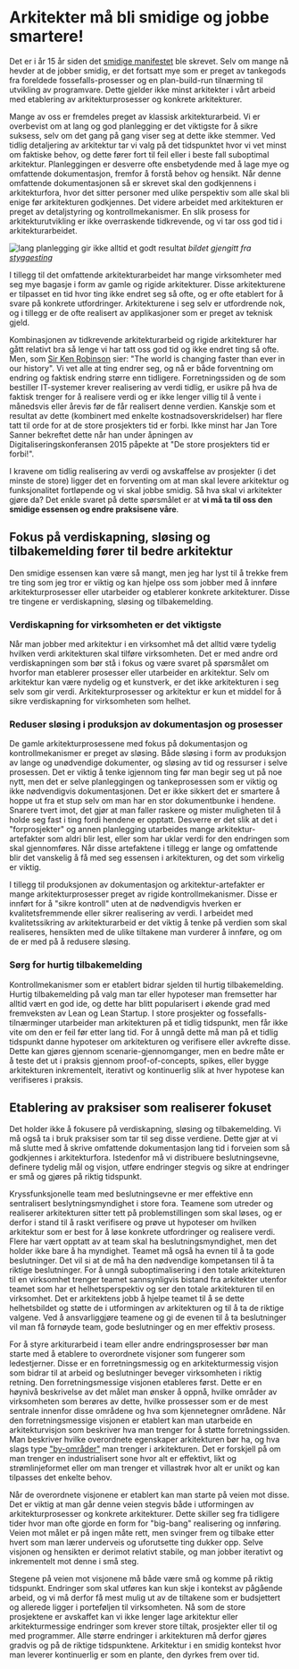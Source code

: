 # Arkitekter må bli smidige og jobbe smartere!
Det er i år 15 år siden det [smidige manifestet](http://www.agilemanifesto.org/iso/no/) ble skrevet. Selv om mange nå hevder at de jobber smidig, er det fortsatt mye som er preget av tankegods fra foreldede fossefalls-prosesser og en plan-build-run tilnærming til utvikling av programvare. Dette gjelder ikke minst arkitekter i vårt arbeid med etablering av arkitekturprosesser og konkrete arkitekturer.

Mange av oss er fremdeles preget av klassisk arkitekturarbeid. Vi er overbevist om at lang og god planlegging er det viktigste for å sikre suksess, selv om det gang på gang viser seg at dette ikke stemmer. Ved tidlig detaljering av arkitektur tar vi valg på det tidspunktet hvor vi vet minst om faktiske behov, og dette fører fort til feil eller i beste fall suboptimal arkitektur. Planleggingen er desverre ofte ensbetydende med å lage mye og omfattende dokumentasjon, fremfor å forstå behov og hensikt. Når denne omfattende dokumentasjonen så er skrevet skal den godkjennens i arkitekturfora, hvor det sitter personer med ulike perspektiv som alle skal bli enige før arkitekturen godkjennes. Det videre arbeidet med arkitekturen er preget av detaljstyring og kontrollmekanismer. En slik prosess for arkitekturutvikling er ikke overraskende tidkrevende, og vi tar oss god tid i arkitekturarbeidet.

![lang planlegging gir ikke alltid et godt resultat](https://github.com/hartmann/writings/blob/master/bilder/god_planlegging.png) *bildet gjengitt fra [styggesting](http://styggesting.no)*

I tillegg til det omfattende arkitekturarbeidet har mange virksomheter med seg mye bagasje i form av gamle og rigide arkitekturer. Disse arkitekturene er tilpasset en tid hvor ting ikke endret seg så ofte, og er ofte etablert for å svare på konkrete utfordringer. Arkitekturene i seg selv er utfordrende nok, og i tillegg er de ofte realisert av applikasjoner som er preget av teknisk gjeld.

Kombinasjonen av tidkrevende arkitekturarbeid og rigide arkitekturer har gått relativt bra så lenge vi har tatt oss god tid og ikke endret ting så ofte. Men, som [Sir Ken Robinson](http://amzn.com/0143116738) sier: "The world is changing faster than ever in our history". Vi vet alle at ting endrer seg, og nå er både forventning om endring og faktisk endring større enn tidligere. Forretningssiden og de som bestiller IT-systemer krever realisering av verdi tidlig, er usikre på hva de faktisk trenger for å realisere verdi og er ikke lenger villig til å vente i månedsvis eller årevis før de får realisert denne verdien. Kanskje som et resultat av dette (kombinert med enkelte kostnadsoverskridelser) har flere tatt til orde for at de store prosjekters tid er forbi. Ikke minst har Jan Tore Sanner bekreftet dette når han under åpningen av Digitaliseringskonferansen 2015 påpekte at "De store prosjekters tid er forbi!".

I kravene om tidlig realisering av verdi og avskaffelse av prosjekter (i det minste de store) ligger det en forventing om at man skal levere arkitektur og funksjonalitet fortløpende og vi skal jobbe smidig. Så hva skal vi arkitekter gjøre da? Det enkle svaret på dette spørsmålet er at **vi må ta til oss den smidige essensen og endre praksisene våre**.

## Fokus på verdiskapning, sløsing og tilbakemelding fører til bedre arkitektur
Den smidige essensen kan være så mangt, men jeg har lyst til å trekke frem tre ting som jeg tror er viktig og kan hjelpe oss som jobber med å innføre arkitekturprosesser eller utarbeider og etablerer konkrete arkitekturer. Disse tre tingene er verdiskapning, sløsing og tilbakemelding.

### Verdiskapning for virksomheten er det viktigste
Når man jobber med arkitektur i en virksomhet må det alltid være tydelig hvilken verdi arkitekturen skal tilføre virksomheten. Det er med andre ord verdiskapningen som bør stå i fokus og være svaret på spørsmålet om hvorfor man etablerer prosesser eller utarbeider en arkitektur. Selv om arkitektur kan være nydelig og et kunstverk, er det ikke arkitekturen i seg selv som gir verdi. Arkitekturprosesser og arkitektur er kun et middel for å sikre verdiskapning for virksomheten som helhet.

### Reduser sløsing i produksjon av dokumentasjon og prosesser
De gamle arkitekturprosessene med fokus på dokumentasjon og kontrollmekanismer er preget av sløsing. Både sløsing i form av produksjon av lange og unødvendige dokumenter, og sløsing av tid og ressurser i selve prosessen. Det er viktig å tenke igjennom ting før man begir seg ut på noe nytt, men det er selve planleggingen og tankeprosessen som er viktig og ikke nødvendigvis dokumentasjonen. Det er ikke sikkert det er smartere å hoppe ut fra et stup selv om man har en stor dokumentbunke i hendene. Snarere tvert imot, det gjør at man faller raskere og mister muligheten til å holde seg fast i ting fordi hendene er opptatt. Desverre er det slik at det i "forprosjekter" og annen planlegging utarbeides mange arkitektur-artefakter som aldri blir lest, eller som har uklar verdi for den endringen som skal gjennomføres. Når disse artefaktene i tillegg er lange og omfattende blir det vanskelig å få med seg essensen i arkitekturen, og det som virkelig er viktig.

I tillegg til produksjonen av dokumentasjon og arkitektur-artefakter er mange arkitekturprosesser preget av rigide kontrollmekanismer. Disse er innført for å "sikre kontroll" uten at de nødvendigvis hverken er kvalitetsfremmende eller sikrer realisering av verdi. I arbeidet med kvalitetssikring av arkitekturarbeid er det viktig å tenke på verdien som skal realiseres, hensikten med de ulike tiltakene man vurderer å innføre, og om de er med på å redusere sløsing.

### Sørg for hurtig tilbakemelding
Kontrollmekanismer som er etablert bidrar sjelden til hurtig tilbakemelding. Hurtig tilbakemelding på valg man tar eller hypoteser man fremsetter har alltid vært en god ide, og dette har blitt popularisert i økende grad med fremveksten av Lean og Lean Startup. I store prosjekter og fossefalls-tilnærminger utarbeider man arkitekturen på et tidlig tidspunkt, men får ikke vite om den er feil før etter lang tid. For å unngå dette må man på et tidlig tidspunkt danne hypoteser om arkitekturen og verifisere eller avkrefte disse. Dette kan gjøres gjennom scenarie-gjennomganger, men en bedre måte er å teste det ut i praksis gjennom proof-of-concepts, spikes, eller bygge arkitekturen inkrementelt, iterativt og kontinuerlig slik at hver hypotese kan verifiseres i praksis.

## Etablering av praksiser som realiserer fokuset
Det holder ikke å fokusere på verdiskapning, sløsing og tilbakemelding. Vi må også ta i bruk praksiser som tar til seg disse verdiene. Dette gjør at vi må slutte med å skrive omfattende dokumentasjon lang tid i forveien som så godkjennes i arkitekturfora. Istedenfor må vi distribuere beslutningsevne, definere tydelig mål og visjon, utføre endringer stegvis og sikre at endringer er små og gjøres på riktig tidspunkt.

Kryssfunksjonelle team med beslutningsevne er mer effektive enn sentralisert beslytningsmyndighet i store fora. Teamene som utreder og realiserer arkitekturen sitter tett på problemstillingen som skal løses, og er derfor i stand til å raskt verifisere og prøve ut hypoteser om hvilken arkitektur som er best for å løse konkrete utfordringer og realisere verdi. Flere har vært opptatt av at team skal ha beslutningsmyndighet, men det holder ikke bare å ha myndighet. Teamet må også ha evnen til å ta gode beslutninger. Det vil si at de må ha den nødvendige kompetansen til å ta riktige beslutninger. For å unngå suboptimalisering i den totale arkitekturen til en virksomhet trenger teamet sannsynligvis bistand fra arkitekter utenfor teamet som har et helhetsperspektiv og ser den totale arkitekturen til en virksomhet. Det er arkitektens jobb å hjelpe teamet til å se dette helhetsbildet og støtte de i utformingen av arkitekturen og til å ta de riktige valgene. Ved å ansvarliggjøre teamene og gi de evenen til å ta beslutninger vil man få fornøyde team, gode beslutninger og en mer effektiv prosess.

For å styre arkiturarbeid i team eller andre endringsprosesser bør man starte med å etablere to overordnete visjoner som fungerer som ledestjerner. Disse er en forretningsmessig og en arkitekturmessig visjon som bidrar til at arbeid og beslutninger beveger virksomheten i riktig retning. Den forretningsmessige visjonen etableres først. Dette er en høynivå beskrivelse av det målet man ønsker å oppnå, hvilke områder av virksomheten som berøres av dette, hvilke prossesser som er de mest sentrale innenfor disse områdene og hva som kjennetegner områdene. Når den forretningsmessige visjonen er etablert kan man utarbeide en arkitekturvisjon som beskriver hva man trenger for å støtte forretningssiden. Man beskriver hvilke overordnete egenskaper arkitekturen bør ha, og hva slags type ["by-områder"](http://open.bekk.no/it-utvikling-tenk-byplanlegging-fremfor-husbygging) man trenger i arkitekturen. Det er forskjell på om man trenger en industrialisert sone hvor alt er effektivt, likt og strømlinjeformet eller om man trenger et villastrøk hvor alt er unikt og kan tilpasses det enkelte behov.

Når de overordnete visjonene er etablert kan man starte på veien mot disse. Det er viktig at man går denne veien stegvis både i  utformingen av arkitekturprosesser og konkrete arkitekturer. Dette skiller seg fra tidligere tider hvor man ofte gjorde en form for  "big-bang" realisering og innføring. Veien mot målet er på ingen måte rett, men svinger frem og tilbake etter hvert som man lærer underveis og uforutsette ting dukker opp. Selve visjonen og hensikten er derimot relativt stabile, og man jobber iterativt og inkrementelt mot denne i små steg.

Stegene på veien mot visjonene må både være små og komme på riktig tidspunkt. Endringer som skal utføres kan kun skje i kontekst av pågående arbeid, og vi må derfor få mest mulig ut av de tiltakene som er budsjettert og allerede ligger i porteføljen til virksomheten. Nå som de store prosjektene er avskaffet kan vi ikke lenger lage arkitektur eller arkitekturmessige endringer som krever store tiltak, prosjekter eller til og med programmer. Alle større endringer i arkitekturen må derfor gjøres gradvis og på de riktige tidspunktene. Arkitektur i en smidig kontekst hvor man leverer kontinuerlig er som en plante, den dyrkes frem over tid.
